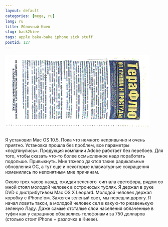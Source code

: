 ```yaml
---
layout: default
categories: [mega, ru]
lang: ru
title: Яблочный Киев
slug: back2kiev
tags: apple baka-baka iphone sick stuff 
postid: 127
---
```

<img src='/o_O/back2kiev/applekiev.gif' alt='Я простыл!' width="460" height="230" style="padding-bottom: 15px;" />
<p>Я установил Mac OS 10.5. Пока что немного непривычно и очень приятно. Установка прошла без проблем, все параметры «подтянулись». Продукция компании Adobe работает без перебоев. Для того, чтобы сказать что-то более осмысленное надо поработать подольше. Привыкнуть. Мне тяжело даются такие радикальные обновления ОС, а тут еще и некоторые клавиатурные сокращения изменились по непонятным мне причинам. 
</p><p>Около трех часов назад, ожидая зеленого  сигнала светофора, рядом со мной стоял молодой человек в остроносых туфлях. Я держал в руке DVD с дистрибутивом Mac OS X Leopard. Молодой человек держал коробку с iPhone`ом. Зажегся зеленый свет, мы перешли дорогу. Я начал ловить такси, а молодой человек сел в какую-то ржавенькую зеленую Ладу. Даже самые отсталые слои населения облаченные в туфли как у сарацинов обзавелись телефонами за 750 долларов (столько стоит iPhone + разлочка в Киеве).</p>